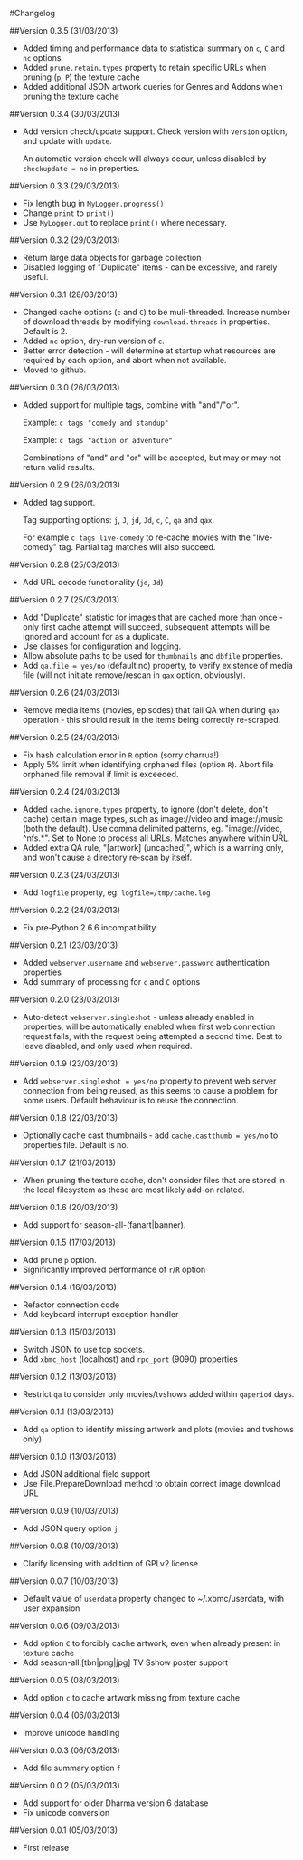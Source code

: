 #Changelog

##Version 0.3.5 (31/03/2013)
* Added timing and performance data to statistical summary on `c`, `C` and `nc` options
* Added `prune.retain.types` property to retain specific URLs when pruning (`p`, `P`) the texture cache
* Added additional JSON artwork queries for Genres and Addons when pruning the texture cache

##Version 0.3.4 (30/03/2013)
* Add version check/update support. Check version with `version` option, and update with `update`.

  An automatic version check will always occur, unless disabled by `checkupdate = no` in properties.

##Version 0.3.3 (29/03/2013)
* Fix length bug in `MyLogger.progress()`
* Change `print` to `print()`
* Use `MyLogger.out` to replace `print()` where necessary.

##Version 0.3.2 (29/03/2013)
* Return large data objects for garbage collection
* Disabled logging of "Duplicate" items - can be excessive, and rarely useful.

##Version 0.3.1 (28/03/2013)
* Changed cache options (`c` and `C`) to be muli-threaded. Increase number of download threads by modifying `download.threads` in properties. Default is 2.
* Added `nc` option, dry-run version of `c`.
* Better error detection - will determine at startup what resources are required by each option, and abort when not available.
* Moved to github.

##Version 0.3.0 (26/03/2013)
* Added support for multiple tags, combine with "and"/"or".

  Example: `c tags "comedy and standup"`

  Example: `c tags "action or adventure"`

  Combinations of "and" and "or" will be accepted, but may or may not return valid results.

##Version 0.2.9 (26/03/2013)
* Added tag support.

  Tag supporting options: `j`, `J`, `jd`, `Jd`, `c`, `C`, `qa` and `qax`.

  For example `c tags live-comedy` to re-cache movies with the "live-comedy" tag. Partial tag matches will also succeed.

##Version 0.2.8 (25/03/2013)
* Add URL decode functionality (`jd`, `Jd`)

##Version 0.2.7 (25/03/2013)
* Add "Duplicate" statistic for images that are cached more than once - only first cache attempt will succeed, subsequent attempts will be ignored and account for as a duplicate.
* Use classes for configuration and logging.
* Allow absolute paths to be used for `thumbnails` and `dbfile` properties.
* Add `qa.file = yes/no` (default:no) property, to verify existence of media file (will not initiate remove/rescan in `qax` option, obviously).

##Version 0.2.6 (24/03/2013)
* Remove media items (movies, episodes) that fail QA when during `qax` operation - this should result in the items being correctly re-scraped.

##Version 0.2.5 (24/03/2013)
* Fix hash calculation error in `R` option (sorry charrua!)
* Apply 5% limit when identifying orphaned files (option `R`). Abort file orphaned file removal if limit is exceeded.

##Version 0.2.4 (24/03/2013)
* Added `cache.ignore.types` property, to ignore (don't delete, don't cache) certain image types, such as image://video and image://music (both the default). Use comma delimited patterns, eg. "image://video, ^nfs.*". Set to None to process all URLs. Matches anywhere within URL.
* Added extra QA rule, "[artwork] (uncached)", which is a warning only, and won't cause a directory re-scan by itself.

##Version 0.2.3 (24/03/2013)
* Add `logfile` property, eg. `logfile=/tmp/cache.log`

##Version 0.2.2 (24/03/2013)
* Fix pre-Python 2.6.6 incompatibility.

##Version 0.2.1 (23/03/2013)
* Added `webserver.username` and `webserver.password` authentication properties
* Add summary of processing for `c` and `C` options

##Version 0.2.0 (23/03/2013)
* Auto-detect `webserver.singleshot` - unless already enabled in properties, will be automatically enabled when first web connection request fails, with the request being attempted a second time. Best to leave disabled, and only used when required.

##Version 0.1.9 (23/03/2013)
* Add `webserver.singleshot = yes/no` property to prevent web server connection from being reused, as this seems to cause a problem for some users. Default behaviour is to reuse the connection.

##Version 0.1.8 (22/03/2013)
* Optionally cache cast thumbnails - add `cache.castthumb = yes/no` to properties file. Default is no.

##Version 0.1.7 (21/03/2013)
* When pruning the texture cache, don't consider files that are stored in the local filesystem as these are most likely add-on related.

##Version 0.1.6 (20/03/2013)
* Add support for season-all-(fanart|banner).

##Version 0.1.5 (17/03/2013)
* Add prune `p` option.
* Significantly improved performance of `r`/`R` option

##Version 0.1.4 (16/03/2013)
* Refactor connection code
* Add keyboard interrupt exception handler

##Version 0.1.3 (15/03/2013)
* Switch JSON to use tcp sockets.
* Add `xbmc_host` (localhost) and `rpc_port` (9090) properties

##Version 0.1.2 (13/03/2013)
* Restrict `qa` to consider only movies/tvshows added within `qaperiod` days.

##Version 0.1.1 (13/03/2013)
* Add `qa` option to identify missing artwork and plots (movies and tvshows only)

##Version 0.1.0 (13/03/2013)
* Add JSON additional field support
* Use File.PrepareDownload method to obtain correct image download URL

##Version 0.0.9 (10/03/2013)
* Add JSON query option `j`

##Version 0.0.8 (10/03/2013)
* Clarify licensing with addition of GPLv2 license

##Version 0.0.7 (10/03/2013)
* Default value of `userdata` property changed to ~/.xbmc/userdata, with user expansion

##Version 0.0.6 (09/03/2013)
* Add option `C` to forcibly cache artwork, even when already present in texture cache
* Add season-all.[tbn|png|jpg] TV Sshow poster support

##Version 0.0.5 (08/03/2013)
* Add option `c` to cache artwork missing from texture cache

##Version 0.0.4 (06/03/2013)
* Improve unicode handling

##Version 0.0.3 (06/03/2013)
* Add file summary option `f`

##Version 0.0.2 (05/03/2013)
* Add support for older Dharma version 6 database
* Fix unicode conversion

##Version 0.0.1 (05/03/2013)
* First release
